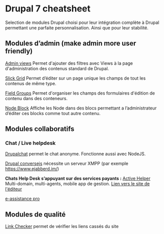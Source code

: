 # Drupal 7 cheatsheet
Selection de modules Drupal choisi pour leur intégration complète à Drupal permettant une parfaite personnalisation. Ainsi que pour leur stabilité.

## Modules d’admin (make admin more user friendly)

[Admin views](https://www.drupal.org/project/admin_views)
Permet d'ajouter des filtres avec Views à la page d'administration des contenus standard de Drupal.

[Slick Grid](https://www.drupal.org/project/slickgrid)
Permet d’éditer sur un page unique les champs de tout les contenus de même type.

[Field Groups](https://www.drupal.org/project/field_group)
Permet d'organiser les champs des formulaires d'édition de contenu dans des conteneurs.

[Node Block](https://www.drupal.org/project/nodeblock)
Affiche les Node dans des blocs permettant a l’administrateur d’éditer ces blocks comme tout autre contenu.

## Modules collaboratifs
### Chat / Live helpdesk

[Drupalchat](https://www.drupal.org/project/drupalchat)
permet le chat anonyme. Fonctionne aussi avec NodeJS.

[Drupal conversejs](https://www.drupal.org/project/conversejs)
nécessite un serveur XMPP (par exemple https://www.ejabberd.im/)

<strong>Chats Help Desk s’appuyant sur des services payants :</strong>
[Active Helper](https://www.drupal.org/sandbox/activehelper/1691848)
Multi-domain, multi-agents, mobile app de gestion. [Lien vers le site de l'éditeur](http://www.activehelper.com/extensions/drupal-live-chat.html)

[e-assistance pro](https://www.eassistancepro.com/addons/drupal.php)

## Modules de qualité
[Link Checker](https://www.drupal.org/project/linkchecker) permet de vérifier les liens cassés du site 
